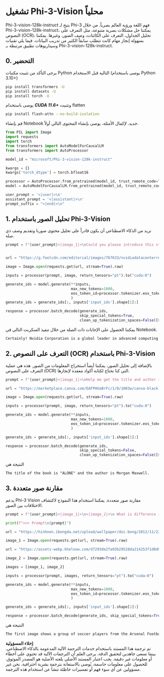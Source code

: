 # **تشغيل Phi-3-Vision محلياً**

Phi-3-vision-128k-instruct يتيح لـ Phi-3 فهم اللغة ورؤية العالم بصرياً. من خلال Phi-3-vision-128k-instruct، يمكننا حل مشكلات بصرية متنوعة، مثل التعرف على النصوص (OCR)، تحليل الجداول، التعرف على الكائنات، وصف الصور، وغيرها. يمكننا بسهولة إنجاز مهام كانت تتطلب سابقاً الكثير من تدريب البيانات. فيما يلي تقنيات وسيناريوهات تطبيق مرتبطة بـ Phi-3-vision-128k-instruct.

## **0. التحضير**

يرجى التأكد من تثبيت مكتبات Python التالية قبل الاستخدام (يوصى باستخدام Python 3.10+)

```bash
pip install transformers -U
pip install datasets -U
pip install torch -U
```

يوصى باستخدام ***CUDA 11.6+*** وتثبيت flatten

```bash
pip install flash-attn --no-build-isolation
```

قم بإنشاء Notebook جديد. لإكمال الأمثلة، يوصى بإنشاء المحتوى التالي أولاً.

```python
from PIL import Image
import requests
import torch
from transformers import AutoModelForCausalLM
from transformers import AutoProcessor

model_id = "microsoft/Phi-3-vision-128k-instruct"

kwargs = {}
kwargs['torch_dtype'] = torch.bfloat16

processor = AutoProcessor.from_pretrained(model_id, trust_remote_code=True)
model = AutoModelForCausalLM.from_pretrained(model_id, trust_remote_code=True, torch_dtype="auto").cuda()

user_prompt = '<|user|>\n'
assistant_prompt = '<|assistant|>\n'
prompt_suffix = "<|end|>\n"
```

## **1. تحليل الصور باستخدام Phi-3-Vision**

نريد من الذكاء الاصطناعي أن يكون قادراً على تحليل محتوى صورنا وتقديم وصف ذي صلة.

```python
prompt = f"{user_prompt}<|image_1|>\nCould you please introduce this stock to me?{prompt_suffix}{assistant_prompt}"


url = "https://g.foolcdn.com/editorial/images/767633/nvidiadatacenterrevenuefy2017tofy2024.png"

image = Image.open(requests.get(url, stream=True).raw)

inputs = processor(prompt, image, return_tensors="pt").to("cuda:0")

generate_ids = model.generate(**inputs, 
                              max_new_tokens=1000,
                              eos_token_id=processor.tokenizer.eos_token_id,
                              )
generate_ids = generate_ids[:, inputs['input_ids'].shape[1]:]

response = processor.batch_decode(generate_ids, 
                                  skip_special_tokens=True, 
                                  clean_up_tokenization_spaces=False)[0]
```

يمكننا الحصول على الإجابات ذات الصلة من خلال تنفيذ السكربت التالي في Notebook.

```txt
Certainly! Nvidia Corporation is a global leader in advanced computing and artificial intelligence (AI). The company designs and develops graphics processing units (GPUs), which are specialized hardware accelerators used to process and render images and video. Nvidia's GPUs are widely used in professional visualization, data centers, and gaming. The company also provides software and services to enhance the capabilities of its GPUs. Nvidia's innovative technologies have applications in various industries, including automotive, healthcare, and entertainment. The company's stock is publicly traded and can be found on major stock exchanges.
```

## **2. التعرف على النصوص (OCR) باستخدام Phi-3-Vision**

بالإضافة إلى تحليل الصور، يمكننا أيضاً استخراج المعلومات من الصور. هذه هي عملية التعرف على النصوص (OCR) التي كنا نحتاج لكتابة أكواد معقدة لإنجازها.

```python
prompt = f"{user_prompt}<|image_1|>\nHelp me get the title and author information of this book?{prompt_suffix}{assistant_prompt}"

url = "https://marketplace.canva.com/EAFPHUaBrFc/1/0/1003w/canva-black-and-white-modern-alone-story-book-cover-QHBKwQnsgzs.jpg"

image = Image.open(requests.get(url, stream=True).raw)

inputs = processor(prompt, image, return_tensors="pt").to("cuda:0")

generate_ids = model.generate(**inputs, 
                              max_new_tokens=1000,
                              eos_token_id=processor.tokenizer.eos_token_id,
                              )

generate_ids = generate_ids[:, inputs['input_ids'].shape[1]:]

response = processor.batch_decode(generate_ids, 
                                  skip_special_tokens=False, 
                                  clean_up_tokenization_spaces=False)[0]

```

النتيجة هي

```txt
The title of the book is "ALONE" and the author is Morgan Maxwell.
```

## **3. مقارنة صور متعددة**

يدعم Phi-3 Vision مقارنة صور متعددة. يمكننا استخدام هذا النموذج لاكتشاف الاختلافات بين الصور.

```python
prompt = f"{user_prompt}<|image_1|>\n<|image_2|>\n What is difference in this two images?{prompt_suffix}{assistant_prompt}"

print(f">>> Prompt\n{prompt}")

url = "https://hinhnen.ibongda.net/upload/wallpaper/doi-bong/2012/11/22/arsenal-wallpaper-free.jpg"

image_1 = Image.open(requests.get(url, stream=True).raw)

url = "https://assets-webp.khelnow.com/d7293de2fa93b29528da214253f1d8d0/news/uploads/2021/07/Arsenal-1024x576.jpg.webp"

image_2 = Image.open(requests.get(url, stream=True).raw)

images = [image_1, image_2]

inputs = processor(prompt, images, return_tensors="pt").to("cuda:0")

generate_ids = model.generate(**inputs, 
                              max_new_tokens=1000,
                              eos_token_id=processor.tokenizer.eos_token_id,
                              )

generate_ids = generate_ids[:, inputs['input_ids'].shape[1]:]

response = processor.batch_decode(generate_ids, skip_special_tokens=True, clean_up_tokenization_spaces=False)[0]
```

النتيجة هي

```txt
The first image shows a group of soccer players from the Arsenal Football Club posing for a team photo with their trophies, while the second image shows a group of soccer players from the Arsenal Football Club celebrating a victory with a large crowd of fans in the background. The difference between the two images is the context in which the photos were taken, with the first image focusing on the team and their trophies, and the second image capturing a moment of celebration and victory.
```

**إخلاء المسؤولية**:  
تم ترجمة هذا المستند باستخدام خدمات الترجمة الآلية المدعومة بالذكاء الاصطناعي. بينما نسعى جاهدين لتحقيق الدقة، يرجى العلم أن الترجمات الآلية قد تحتوي على أخطاء أو معلومات غير دقيقة. يجب اعتبار المستند الأصلي بلغته الأصلية هو المصدر الموثوق. للحصول على معلومات حاسمة، يُوصى بالاستعانة بترجمة بشرية احترافية. نحن غير مسؤولين عن أي سوء فهم أو تفسيرات خاطئة تنشأ عن استخدام هذه الترجمة.